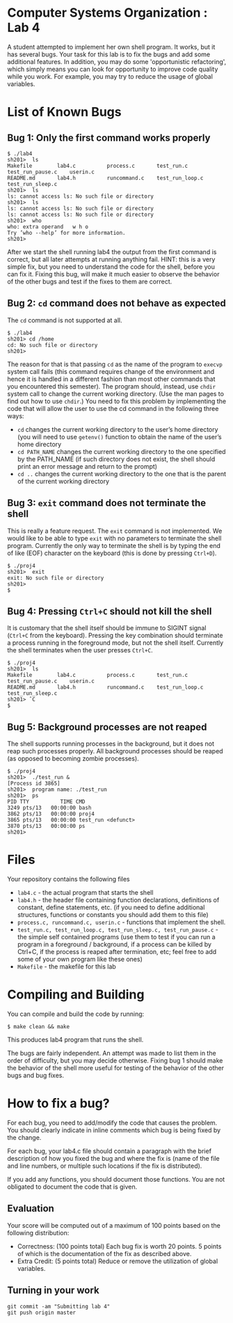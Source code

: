 # Computer Systems Organization : Lab 4

A student attempted to implement her own shell program. It works, but it has several bugs.  Your task for this lab is to fix the bugs and add some additional features. In addition, you may do some 'opportunistic refactoring', which simply means you can look for opportunity to improve code quality while you work. For example, you may try to reduce the usage of global variables.

# List of Known Bugs

## Bug 1: Only the first command works properly

```
$ ./lab4
sh201>  ls
Makefile        lab4.c          process.c       test_run.c        test_run_pause.c    userin.c
README.md       lab4.h          runcommand.c    test_run_loop.c   test_run_sleep.c
sh201>  ls
ls: cannot access ls: No such file or directory
sh201>  ls
ls: cannot access ls: No such file or directory
ls: cannot access ls: No such file or directory
sh201>  who
who: extra operand   w h o
Try ’who --help’ for more information.
sh201>
```

After we start the shell running lab4 the output from the first command is correct, but all later attempts at running anything fail. HINT: this is a very simple fix, but you need to understand the code for the shell, before you can fix it. Fixing this bug, will make it much easier to observe the behavior of the other bugs and test if the fixes to them are correct.

## Bug 2: `cd` command does not behave as expected

The `cd` command is not supported at all.

```
$ ./lab4
sh201> cd /home
cd: No such file or directory
sh201>
```

The reason for that is that passing `cd` as the name of the program to `execvp` system call fails (this command requires change of the environment and hence it is handled in a different fashion than most other commands that you encountered this semester). The program should, instead, use `chdir` system call to change the current working directory. (Use the man pages to find out how to use `chdir`.) You need to fix this problem by implementing the code that will allow the user to use the cd command in the following three ways:

* `cd` changes the current working directory to the user’s home directory (you will need to use
`getenv()` function to obtain the name of the user’s home directory 
* `cd PATH_NAME` changes the current working directory to the one specified by the
PATH_NAME (if such directory does not exist, the shell should print an error message and return to the prompt)
* `cd ..` changes the current working directory to the one that is the parent of the current working directory

## Bug 3: `exit` command does not terminate the shell

This is really a feature request. The `exit` command is not implemented.  We would like to be able to type `exit` with no parameters to terminate the shell program.  Currently the only way to terminate the shell is by typing the end of like (EOF) character on the keyboard (this is done by pressing `Ctrl+D`).

```
$ ./proj4
sh201>  exit
exit: No such file or directory
sh201>
$
```

## Bug 4: Pressing `Ctrl+C` should not kill the shell

It is customary that the shell itself should be immune to SIGINT signal (`Ctrl+C` from the keyboard). Pressing the key combination should terminate a process running in the foreground mode, but not the shell itself. Currently the shell terminates when the user presses `Ctrl+C`.

```
$ ./proj4
sh201>  ls
Makefile        lab4.c          process.c       test_run.c        test_run_pause.c    userin.c
README.md       lab4.h          runcommand.c    test_run_loop.c   test_run_sleep.c
sh201> ˆC
$
```

## Bug 5: Background processes are not reaped

The shell supports running processes in the background, but it does not reap such processes properly.  All background processes should be reaped (as opposed to becoming zombie processes).

```
$ ./proj4
sh201>  ./test_run &
[Process id 3865]
sh201>  program name: ./test_run
sh201>  ps
PID TTY          TIME CMD
3249 pts/13   00:00:00 bash
3862 pts/13   00:00:00 proj4
3865 pts/13   00:00:00 test_run <defunct>
3870 pts/13   00:00:00 ps
sh201>
```

# Files 

Your repository contains the following files

* `lab4.c` - the actual program that starts the shell  
* `lab4.h` - the header file containing function declarations, definitions of constant, define statements, etc.  (if you need to define additional structures, functions or constants you should add them to this file)  
* `process.c, runcommand.c, userin.c` - functions that implement the shell.  
* `test_run.c, test_run_loop.c, test_run_sleep.c, test_run_pause.c` - the simple self contained programs (use them to test if you can run a program in a foreground / background, if a process can be killed by Ctrl+C, if the process is reaped after termination, etc; feel free to add some of your own program like these ones)  
*  `Makefile` - the makefile for this lab  

# Compiling and Building 

You can compile and build the code by running:

```
$ make clean && make
```

This produces lab4 program that runs the shell.

The bugs are fairly independent. An attempt was made to list them in the order of difficulty, but you may decide otherwise. Fixing bug 1 should make the behavior of the shell more useful for testing of the behavior of the other bugs and bug fixes.

# How to fix a bug?

For each bug, you need to add/modify the code that causes the problem. You should clearly indicate in inline comments which bug is being fixed by the change.

For each bug, your lab4.c file should contain a paragraph with the brief description of how you fixed the bug and where the fix is (name of the file and line numbers, or multiple such locations if the fix is distributed).

If you add any functions, you should document those functions. You are not obligated to document the code that is given.

## Evaluation
Your score will be computed out of a maximum of 100 points based on the following distribution:

* Correctness: (100 points total) Each bug fix is worth 20 points. 5 points of which is the documentation of the fix as described above.
* Extra Credit: (5 points total) Reduce or remove the utilization of global variables.

## Turning in your work

```
git commit -am "Submitting lab 4"  
git push origin master
``` 
